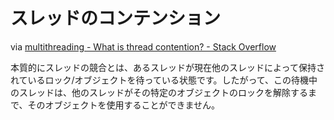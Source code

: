 # スレッドのコンテンション

via [multithreading - What is thread contention? - Stack Overflow](https://stackoverflow.com/questions/1970345/what-is-thread-contention/7064008)

本質的にスレッドの競合とは、あるスレッドが現在他のスレッドによって保持されているロック/オブジェクトを待っている状態です。したがって、この待機中のスレッドは、他のスレッドがその特定のオブジェクトのロックを解除するまで、そのオブジェクトを使用することができません。
